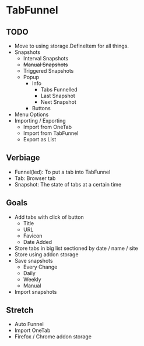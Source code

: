 # TabFunnel

## TODO

- Move to using storage.DefineItem for all things.
- Snapshots
  - Interval Snapshots
  - ~~Manual Snapshots~~
  - Triggered Snapshots
  - Popup
    - Info
      - Tabs Funnelled
      - Last Snapshot
      - Next Snapshot
    - Buttons
- Menu Options
- Importing / Exporting
  - Import from OneTab
  - Import from TabFunnel
  - Export as List

## Verbiage

- Funnel(led): To put a tab into TabFunnel
- Tab: Browser tab
- Snapshot: The state of tabs at a certain time

## Goals

- Add tabs with click of button
  - Title
  - URL
  - Favicon
  - Date Added
- Store tabs in big list sectioned by date / name / site
- Store using addon storage
- Save snapshots
  - Every Change
  - Daily
  - Weekly
  - Manual
- Import snapshots

## Stretch

- Auto Funnel
- Import OneTab
- Firefox / Chrome addon storage
